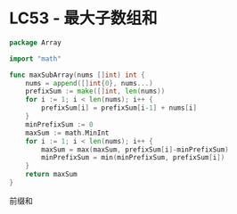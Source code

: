 # LC53 - 最大子数组和

```go title="MaximumSubarray.go" linenums="1"
package Array

import "math"

func maxSubArray(nums []int) int {
	nums = append([]int{0}, nums...)
	prefixSum := make([]int, len(nums))
	for i := 1; i < len(nums); i++ {
		prefixSum[i] = prefixSum[i-1] + nums[i]
	}
	minPrefixSum := 0
	maxSum := math.MinInt
	for i := 1; i < len(nums); i++ {
		maxSum = max(maxSum, prefixSum[i]-minPrefixSum)
		minPrefixSum = min(minPrefixSum, prefixSum[i])
	}
	return maxSum
}
```

前缀和

